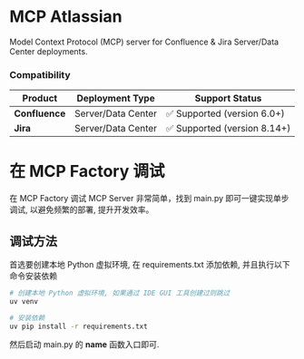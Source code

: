 # MCP Atlassian

Model Context Protocol (MCP) server for Confluence & Jira Server/Data Center deployments.

### Compatibility

| Product        | Deployment Type    | Support Status              |
|----------------|--------------------|-----------------------------|
| **Confluence** | Server/Data Center | ✅ Supported (version 6.0+)  |
| **Jira**       | Server/Data Center | ✅ Supported (version 8.14+) |

# 在 MCP Factory 调试

在 MCP Factory 调试 MCP Server 非常简单，找到 main.py 即可一键实现单步调试, 以避免频繁的部署, 提升开发效率。

## 调试方法

首选要创建本地 Python 虚拟环境, 在 requirements.txt 添加依赖, 并且执行以下命令安装依赖

```bash
# 创建本地 Python 虚拟环境, 如果通过 IDE GUI 工具创建过则跳过
uv venv

# 安装依赖
uv pip install -r requirements.txt
```

然后启动 main.py 的 __name__ 函数入口即可.



